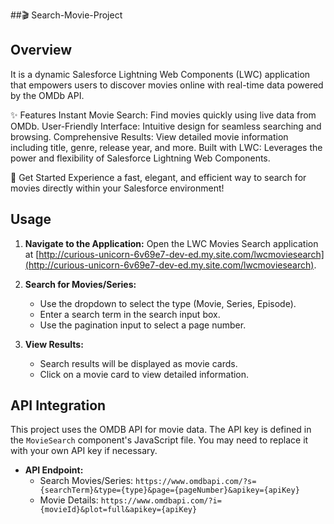##🎬 Search-Movie-Project
 ## Overview
 It is a dynamic Salesforce Lightning Web Components (LWC) application that empowers users to discover movies online with real-time data powered by the OMDb API.

✨ Features
Instant Movie Search: Find movies quickly using live data from OMDb.
User-Friendly Interface: Intuitive design for seamless searching and browsing.
Comprehensive Results: View detailed movie information including title, genre, release year, and more.
Built with LWC: Leverages the power and flexibility of Salesforce Lightning Web Components.

🚀 Get Started
Experience a fast, elegant, and efficient way to search for movies directly within your Salesforce environment!

## Usage
1. **Navigate to the Application:**
   Open the LWC Movies Search application at [http://curious-unicorn-6v69e7-dev-ed.my.site.com/lwcmoviesearch](http://curious-unicorn-6v69e7-dev-ed.my.site.com/lwcmoviesearch).

2. **Search for Movies/Series:**
   - Use the dropdown to select the type (Movie, Series, Episode).
   - Enter a search term in the search input box.
   - Use the pagination input to select a page number.

3. **View Results:**
   - Search results will be displayed as movie cards.
   - Click on a movie card to view detailed information.

## API Integration
This project uses the OMDB API for movie data. The API key is defined in the `MovieSearch` component's JavaScript file. You may need to replace it with your own API key if necessary.

- **API Endpoint:**
  - Search Movies/Series: `https://www.omdbapi.com/?s={searchTerm}&type={type}&page={pageNumber}&apikey={apiKey}`
  - Movie Details: `https://www.omdbapi.com/?i={movieId}&plot=full&apikey={apiKey}`
